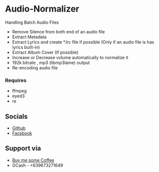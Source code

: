 # Audio-Normalizer

Handling Batch Audio Files

- Remove Silence from both end of an audio file
- Extract Metadata
- Extract Lyrics and create *.lrc file if possible (Only if an audio file is has lyrics built-in)
- Extract Album Cover (If possible)
- Increase or Decrease volume automatically to normalize it
- 192k bitrate , mp3 (libmp3lame) output
- Re-encoding audio file


### Requires

- ffmpeg
- eyed3
- re


## Socials

- [Github](https://github.com/jxmked)
- [Facebook](https://www.facebook.com/deguia25)

## Support via

- [Buy me some Coffee](https://www.buymeacoffee.com/jxmked)
- GCash - +639673271649
